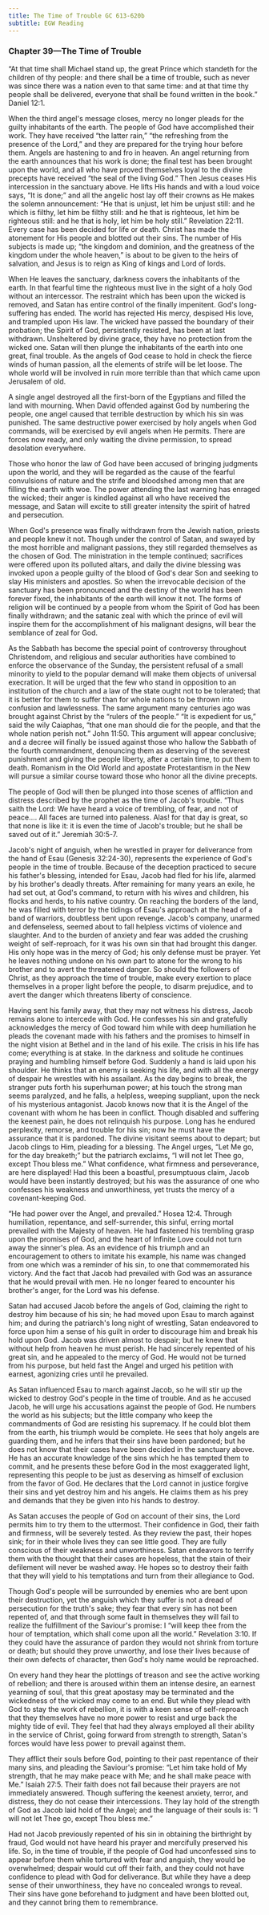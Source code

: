 ```yaml
---
title: The Time of Trouble GC 613-620b
subtitle: EGW Reading
---
```


### Chapter 39—The Time of Trouble

“At that time shall Michael stand up, the great Prince which standeth for the children of thy people: and there shall be a time of trouble, such as never was since there was a nation even to that same time: and at that time thy people shall be delivered, everyone that shall be found written in the book.” Daniel 12:1.

When the third angel's message closes, mercy no longer pleads for the guilty inhabitants of the earth. The people of God have accomplished their work. They have received “the latter rain,” “the refreshing from the presence of the Lord,” and they are prepared for the trying hour before them. Angels are hastening to and fro in heaven. An angel returning from the earth announces that his work is done; the final test has been brought upon the world, and all who have proved themselves loyal to the divine precepts have received “the seal of the living God.” Then Jesus ceases His intercession in the sanctuary above. He lifts His hands and with a loud voice says, “It is done;” and all the angelic host lay off their crowns as He makes the solemn announcement: “He that is unjust, let him be unjust still: and he which is filthy, let him be filthy still: and he that is righteous, let him be righteous still: and he that is holy, let him be holy still.” Revelation 22:11. Every case has been decided for life or death. Christ has made the atonement for His people and blotted out their sins. The number of His subjects is made up; “the kingdom and dominion, and the greatness of the kingdom under the whole heaven,” is about to be given to the heirs of salvation, and Jesus is to reign as King of kings and Lord of lords.

When He leaves the sanctuary, darkness covers the inhabitants of the earth. In that fearful time the righteous must live in the sight of a holy God without an intercessor. The restraint which has been upon the wicked is removed, and Satan has entire control of the finally impenitent. God's long-suffering has ended. The world has rejected His mercy, despised His love, and trampled upon His law. The wicked have passed the boundary of their probation; the Spirit of God, persistently resisted, has been at last withdrawn. Unsheltered by divine grace, they have no protection from the wicked one. Satan will then plunge the inhabitants of the earth into one great, final trouble. As the angels of God cease to hold in check the fierce winds of human passion, all the elements of strife will be let loose. The whole world will be involved in ruin more terrible than that which came upon Jerusalem of old.

A single angel destroyed all the first-born of the Egyptians and filled the land with mourning. When David offended against God by numbering the people, one angel caused that terrible destruction by which his sin was punished. The same destructive power exercised by holy angels when God commands, will be exercised by evil angels when He permits. There are forces now ready, and only waiting the divine permission, to spread desolation everywhere.

Those who honor the law of God have been accused of bringing judgments upon the world, and they will be regarded as the cause of the fearful convulsions of nature and the strife and bloodshed among men that are filling the earth with woe. The power attending the last warning has enraged the wicked; their anger is kindled against all who have received the message, and Satan will excite to still greater intensity the spirit of hatred and persecution.

When God's presence was finally withdrawn from the Jewish nation, priests and people knew it not. Though under the control of Satan, and swayed by the most horrible and malignant passions, they still regarded themselves as the chosen of God. The ministration in the temple continued; sacrifices were offered upon its polluted altars, and daily the divine blessing was invoked upon a people guilty of the blood of God's dear Son and seeking to slay His ministers and apostles. So when the irrevocable decision of the sanctuary has been pronounced and the destiny of the world has been forever fixed, the inhabitants of the earth will know it not. The forms of religion will be continued by a people from whom the Spirit of God has been finally withdrawn; and the satanic zeal with which the prince of evil will inspire them for the accomplishment of his malignant designs, will bear the semblance of zeal for God.

As the Sabbath has become the special point of controversy throughout Christendom, and religious and secular authorities have combined to enforce the observance of the Sunday, the persistent refusal of a small minority to yield to the popular demand will make them objects of universal execration. It will be urged that the few who stand in opposition to an institution of the church and a law of the state ought not to be tolerated; that it is better for them to suffer than for whole nations to be thrown into confusion and lawlessness. The same argument many centuries ago was brought against Christ by the “rulers of the people.” “It is expedient for us,” said the wily Caiaphas, “that one man should die for the people, and that the whole nation perish not.” John 11:50. This argument will appear conclusive; and a decree will finally be issued against those who hallow the Sabbath of the fourth commandment, denouncing them as deserving of the severest punishment and giving the people liberty, after a certain time, to put them to death. Romanism in the Old World and apostate Protestantism in the New will pursue a similar course toward those who honor all the divine precepts.

The people of God will then be plunged into those scenes of affliction and distress described by the prophet as the time of Jacob's trouble. “Thus saith the Lord: We have heard a voice of trembling, of fear, and not of peace.... All faces are turned into paleness. Alas! for that day is great, so that none is like it: it is even the time of Jacob's trouble; but he shall be saved out of it.” Jeremiah 30:5-7.

Jacob's night of anguish, when he wrestled in prayer for deliverance from the hand of Esau (Genesis 32:24-30), represents the experience of God's people in the time of trouble. Because of the deception practiced to secure his father's blessing, intended for Esau, Jacob had fled for his life, alarmed by his brother's deadly threats. After remaining for many years an exile, he had set out, at God's command, to return with his wives and children, his flocks and herds, to his native country. On reaching the borders of the land, he was filled with terror by the tidings of Esau's approach at the head of a band of warriors, doubtless bent upon revenge. Jacob's company, unarmed and defenseless, seemed about to fall helpless victims of violence and slaughter. And to the burden of anxiety and fear was added the crushing weight of self-reproach, for it was his own sin that had brought this danger. His only hope was in the mercy of God; his only defense must be prayer. Yet he leaves nothing undone on his own part to atone for the wrong to his brother and to avert the threatened danger. So should the followers of Christ, as they approach the time of trouble, make every exertion to place themselves in a proper light before the people, to disarm prejudice, and to avert the danger which threatens liberty of conscience.

Having sent his family away, that they may not witness his distress, Jacob remains alone to intercede with God. He confesses his sin and gratefully acknowledges the mercy of God toward him while with deep humiliation he pleads the covenant made with his fathers and the promises to himself in the night vision at Bethel and in the land of his exile. The crisis in his life has come; everything is at stake. In the darkness and solitude he continues praying and humbling himself before God. Suddenly a hand is laid upon his shoulder. He thinks that an enemy is seeking his life, and with all the energy of despair he wrestles with his assailant. As the day begins to break, the stranger puts forth his superhuman power; at his touch the strong man seems paralyzed, and he falls, a helpless, weeping suppliant, upon the neck of his mysterious antagonist. Jacob knows now that it is the Angel of the covenant with whom he has been in conflict. Though disabled and suffering the keenest pain, he does not relinquish his purpose. Long has he endured perplexity, remorse, and trouble for his sin; now he must have the assurance that it is pardoned. The divine visitant seems about to depart; but Jacob clings to Him, pleading for a blessing. The Angel urges, “Let Me go, for the day breaketh;” but the patriarch exclaims, “I will not let Thee go, except Thou bless me.” What confidence, what firmness and perseverance, are here displayed! Had this been a boastful, presumptuous claim, Jacob would have been instantly destroyed; but his was the assurance of one who confesses his weakness and unworthiness, yet trusts the mercy of a covenant-keeping God.

“He had power over the Angel, and prevailed.” Hosea 12:4. Through humiliation, repentance, and self-surrender, this sinful, erring mortal prevailed with the Majesty of heaven. He had fastened his trembling grasp upon the promises of God, and the heart of Infinite Love could not turn away the sinner's plea. As an evidence of his triumph and an encouragement to others to imitate his example, his name was changed from one which was a reminder of his sin, to one that commemorated his victory. And the fact that Jacob had prevailed with God was an assurance that he would prevail with men. He no longer feared to encounter his brother's anger, for the Lord was his defense.

Satan had accused Jacob before the angels of God, claiming the right to destroy him because of his sin; he had moved upon Esau to march against him; and during the patriarch's long night of wrestling, Satan endeavored to force upon him a sense of his guilt in order to discourage him and break his hold upon God. Jacob was driven almost to despair; but he knew that without help from heaven he must perish. He had sincerely repented of his great sin, and he appealed to the mercy of God. He would not be turned from his purpose, but held fast the Angel and urged his petition with earnest, agonizing cries until he prevailed.

As Satan influenced Esau to march against Jacob, so he will stir up the wicked to destroy God's people in the time of trouble. And as he accused Jacob, he will urge his accusations against the people of God. He numbers the world as his subjects; but the little company who keep the commandments of God are resisting his supremacy. If he could blot them from the earth, his triumph would be complete. He sees that holy angels are guarding them, and he infers that their sins have been pardoned; but he does not know that their cases have been decided in the sanctuary above. He has an accurate knowledge of the sins which he has tempted them to commit, and he presents these before God in the most exaggerated light, representing this people to be just as deserving as himself of exclusion from the favor of God. He declares that the Lord cannot in justice forgive their sins and yet destroy him and his angels. He claims them as his prey and demands that they be given into his hands to destroy.

As Satan accuses the people of God on account of their sins, the Lord permits him to try them to the uttermost. Their confidence in God, their faith and firmness, will be severely tested. As they review the past, their hopes sink; for in their whole lives they can see little good. They are fully conscious of their weakness and unworthiness. Satan endeavors to terrify them with the thought that their cases are hopeless, that the stain of their defilement will never be washed away. He hopes so to destroy their faith that they will yield to his temptations and turn from their allegiance to God.

Though God's people will be surrounded by enemies who are bent upon their destruction, yet the anguish which they suffer is not a dread of persecution for the truth's sake; they fear that every sin has not been repented of, and that through some fault in themselves they will fail to realize the fulfillment of the Saviour's promise: I “will keep thee from the hour of temptation, which shall come upon all the world.” Revelation 3:10. If they could have the assurance of pardon they would not shrink from torture or death; but should they prove unworthy, and lose their lives because of their own defects of character, then God's holy name would be reproached.

On every hand they hear the plottings of treason and see the active working of rebellion; and there is aroused within them an intense desire, an earnest yearning of soul, that this great apostasy may be terminated and the wickedness of the wicked may come to an end. But while they plead with God to stay the work of rebellion, it is with a keen sense of self-reproach that they themselves have no more power to resist and urge back the mighty tide of evil. They feel that had they always employed all their ability in the service of Christ, going forward from strength to strength, Satan's forces would have less power to prevail against them.

They afflict their souls before God, pointing to their past repentance of their many sins, and pleading the Saviour's promise: “Let him take hold of My strength, that he may make peace with Me; and he shall make peace with Me.” Isaiah 27:5. Their faith does not fail because their prayers are not immediately answered. Though suffering the keenest anxiety, terror, and distress, they do not cease their intercessions. They lay hold of the strength of God as Jacob laid hold of the Angel; and the language of their souls is: “I will not let Thee go, except Thou bless me.”

Had not Jacob previously repented of his sin in obtaining the birthright by fraud, God would not have heard his prayer and mercifully preserved his life. So, in the time of trouble, if the people of God had unconfessed sins to appear before them while tortured with fear and anguish, they would be overwhelmed; despair would cut off their faith, and they could not have confidence to plead with God for deliverance. But while they have a deep sense of their unworthiness, they have no concealed wrongs to reveal. Their sins have gone beforehand to judgment and have been blotted out, and they cannot bring them to remembrance.